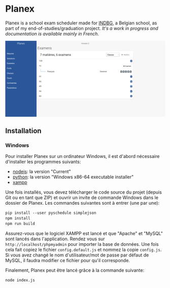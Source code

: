 # Planex

Planex is a school exam scheduler made for [INDBG](http://indbg.be/), a Belgian school, as part of my end-of-studies/graduation project. _It's a work in progress and documentation is available mainly in French_.

![](docs/images/screenshot.png?raw=true)

## Installation

### Windows

Pour installer Planex sur un ordinateur Windows, il est d'abord nécessaire d'installer les programmes suivants:

-   [nodejs](https://nodejs.org/en/): la version "Current"
-   [python](https://www.python.org/downloads/release/python-372/): la version "Windows x86-64 executable installer"
-   [xampp](https://www.apachefriends.org/fr/index.html)

Une fois installés, vous devez télécharger le code source du projet (depuis Git ou en tant que ZIP) et ouvrir un invite de commande Windows dans le dossier de Planex. Les commandes suivantes sont à entrer (une par une):

```txt
pip install --user pyschedule simplejson
npm install
npm run build
```

Assurez-vous que le logiciel XAMPP est lancé et que "Apache" et "MySQL" sont lancés dans l'application. Rendez vous sur `http://localhost/phpmyadmin` pour importer la base de données. Une fois cela fait copiez le fichier `config.default.js` et nommez la copie `config.js`. Si vous avez changé le nom d'utilisateur/mot de passe par défaut de MySQL, il faudra modifier ce fichier pour qu'il corresponde.

Finalement, Planex peut être lancé grâce à la commande suivante:

```txt
node index.js
```
